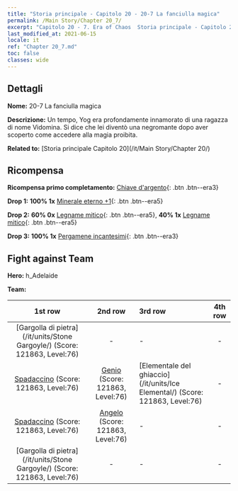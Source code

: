 ```yaml
---
title: "Storia principale - Capitolo 20 - 20-7 La fanciulla magica"
permalink: /Main Story/Chapter 20_7/
excerpt: "Capitolo 20 - 7. Era of Chaos  Storia principale - Capitolo 20_7. 20-7 La fanciulla magica"
last_modified_at: 2021-06-15
locale: it
ref: "Chapter 20_7.md"
toc: false
classes: wide
---
```


## Dettagli

 **Nome:** 20-7 La fanciulla magica

 **Descrizione:** Un tempo, Yog era profondamente innamorato di una ragazza di nome Vidomina. Si dice che lei diventò una negromante dopo aver scoperto come accedere alla magia proibita.

 **Related to:** [Storia principale Capitolo 20](/it/Main Story/Chapter 20/)

## Ricompensa

 **Ricompensa primo completamento:** [Chiave d'argento](/ItemsIT/con_693/){: .btn .btn--era3}

 **Drop 1:** **100% 1x** [Minerale eterno +1](/ItemsIT/mat_68/){: .btn .btn--era5}

 **Drop 2:** **60% 0x** [Legname mitico](/ItemsIT/mat_62/){: .btn .btn--era5}, **40% 1x** [Legname mitico](/ItemsIT/mat_62/){: .btn .btn--era5}

 **Drop 3:** **100% 1x** [Pergamene incantesimi](/ItemsIT/con_694/){: .btn .btn--era3}


## Fight against Team
 **Hero:** h_Adelaide

 **Team:**


  | 1st row | 2nd row | 3rd row | 4th row |
  |:----:|:----:|:----|:----:|
  | [Gargolla di pietra](/it/units/Stone Gargoyle/) (Score: 121863, Level:76)  | - | - | - |
  | [Spadaccino](/it/units/Swordsman/) (Score: 121863, Level:76)  | [Genio](/it/units/Genie/) (Score: 121863, Level:76)  | [Elementale del ghiaccio](/it/units/Ice Elemental/) (Score: 121863, Level:76)  | - |
  | [Spadaccino](/it/units/Swordsman/) (Score: 121863, Level:76)  | [Angelo](/it/units/Angel/) (Score: 121863, Level:76)  | - | - |
  | [Gargolla di pietra](/it/units/Stone Gargoyle/) (Score: 121863, Level:76)  | - | - | - |


